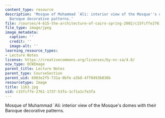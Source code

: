```yaml
---
content_type: resource
description: 'Mosque of Muhammad `Ali: interior view of the Mosque''s domes with their
  Baroque decorative patterns.'
file: /courses/4-615-the-architecture-of-cairo-spring-2002/c15fcffe2761173753fa1cf1a1cfe3fa_1163.jpg
file_type: image/jpeg
image_metadata:
  caption: ''
  credit: ''
  image-alt: ''
learning_resource_types:
- Lecture Notes
license: https://creativecommons.org/licenses/by-nc-sa/4.0/
ocw_type: OCWImage
parent_title: Lecture Notes
parent_type: CourseSection
parent_uid: 6903e2f5-731a-0bfe-a3b8-4ff0493b836b
resourcetype: Image
title: 1163.jpg
uid: c15fcffe-2761-1737-53fa-1cf1a1cfe3fa
---
```

Mosque of Muhammad `Ali: interior view of the Mosque's domes with their Baroque decorative patterns.